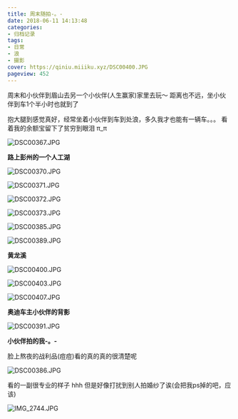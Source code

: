 ```yaml
---
title: 周末随拍-。-
date: 2018-06-11 14:13:48
categories:
- 归档记录
tags:
- 日常
- 浪
- 摄影
cover: https://qiniu.miiiku.xyz/DSC00400.JPG
pageview: 452
---
```


周末和小伙伴到眉山去另一个小伙伴(人生赢家)家里去玩～ 距离也不远，坐小伙伴到车1个半小时也就到了

抱大腿到感觉真好，经常坐着小伙伴到车到处浪，多久我才也能有一辆车。。。 看着我的余额宝留下了贫穷到眼泪 π_π 

![DSC00367.JPG](https://qiniu.miiiku.xyz/DSC00367.JPG)

**路上彭州的一个人工湖**

![DSC00370.JPG](https://qiniu.miiiku.xyz/DSC00370.JPG)

![DSC00371.JPG](https://qiniu.miiiku.xyz/DSC00371.JPG)

![DSC00372.JPG](https://qiniu.miiiku.xyz/DSC00372.JPG)

![DSC00373.JPG](https://qiniu.miiiku.xyz/DSC00373.JPG)

![DSC00385.JPG](https://qiniu.miiiku.xyz/DSC00385.JPG)

![DSC00389.JPG](https://qiniu.miiiku.xyz/DSC00389.JPG)

**黄龙溪**

![DSC00400.JPG](https://qiniu.miiiku.xyz/DSC00400.JPG)

![DSC00403.JPG](https://qiniu.miiiku.xyz/DSC00403.JPG)

![DSC00407.JPG](https://qiniu.miiiku.xyz/DSC00407.JPG)

**奥迪车主小伙伴的背影**

![DSC00391.JPG](https://qiniu.miiiku.xyz/DSC00391.JPG)

**小伙伴拍的我-。-**

脸上熬夜的战利品(痘痘)看的真的真的很清楚呢

![DSC00386.JPG](https://qiniu.miiiku.xyz/DSC00386.JPG)

看的一副很专业的样子 hhh 但是好像打扰到别人拍婚纱了诶(会把我ps掉的吧，应该)

![IMG_2744.JPG](https://qiniu.miiiku.xyz/IMG_2744.JPG)



